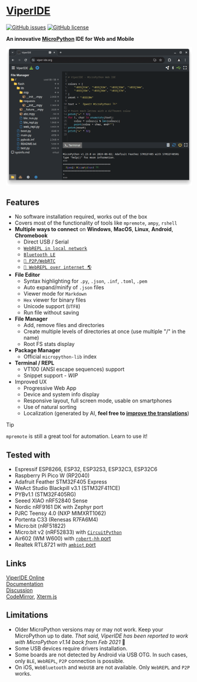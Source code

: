 # <a href="https://viper-ide.org" target="_blank">ViperIDE</a>

<!-- [![StandWithUkraine](https://raw.githubusercontent.com/vshymanskyy/StandWithUkraine/main/badges/StandWithUkraine.svg)](https://github.com/vshymanskyy/StandWithUkraine/blob/main/docs/README.md) -->
[![GitHub issues](https://img.shields.io/github/issues-raw/vshymanskyy/ViperIDE?style=flat-square&label=issues&color=success)](https://github.com/vshymanskyy/ViperIDE/issues) 
[![GitHub license](https://img.shields.io/badge/license-MIT-blue?style=flat-square)](https://github.com/vshymanskyy/ViperIDE) 

**An innovative [MicroPython](https://micropython.org) IDE for Web and Mobile**

![image](docs/images/screenshot-desktop-chrome.png)

## Features

- No software installation required, works out of the box
- Covers most of the functionality of tools like `mpremote`, `ampy`, `rshell`
- **Multiple ways to connect** on **Windows**, **MacOS**, **Linux**, **Android**, **Chromebook**
  - Direct USB / Serial
  - [`WebREPL in local network`](docs/Web-REPL-Server.md)
  - [`Bluetooth LE`](docs/Bluetooth-REPL.md)
  - [`🚧 P2P/WebRTC`](https://viper-ide.org/bridge.html)
  - [`🚧 WebREPL over internet 🌎`](docs/Web-REPL-Relay.md)
- **File Editor**
  - Syntax highlighting for `.py`, `.json`, `.inf`, `.toml`, `.pem`
  - Auto expand/minify of `.json` files
  - Viewer mode for `Markdown`
  - `Hex` viewer for binary files
  - Unicode support (`UTF8`)
  - Run file without saving
- **File Manager**
  - Add, remove files and directories
  - Create multiple levels of directories at once (use multiple "/" in the name)
  - Root FS stats display
- **Package Manager**
  - Official `micropython-lib` index
- **Terminal / REPL**
  - VT100 (ANSI escape sequences) support
  - Snippet support - *WIP*
- Improved UX
  - Progressive Web App
  - Device and system info display
  - Responsive layout, full screen mode, usable on smartphones
  - Use of natural sorting
  - Localization (generated by AI, **feel free to [improve the translations](./lang)**)

> [!TIP]
> `mpremote` is still a great tool for automation. Learn to use it!

## Tested with

- Espressif ESP8266, ESP32, ESP32S3, ESP32C3, ESP32C6
- Raspberry Pi Pico W (RP2040)
- Adafruit Feather STM32F405 Express
- WeAct Studio Blackpill v3.1 (STM32F411CE)
- PYBv1.1 (STM32F405RG)
- Seeed XIAO nRF52840 Sense
- Nordic nRF9161 DK with Zephyr port
- PJRC Teensy 4.0 (NXP MIMXRT1062)
- Portenta C33 (Renesas R7FA6M4)
- Micro:bit (nRF51822)
- Micro:bit v2 (nRF52833) with [`CircuitPython`](https://circuitpython.org/board/microbit_v2)
- Air602 (WM W600) with [`robert-hh` port](https://github.com/robert-hh/Shared-Stuff/tree/master/w600_firmware)
- Realtek RTL8721 with [`ambiot` port](https://github.com/ambiot/micropython/releases)

## Links

[ViperIDE Online ](https://viper-ide.org)  
[Documentation](./docs/)  
[Discussion](https://github.com/orgs/micropython/discussions/15219)   
[CodeMirror](https://codemirror.net), [Xterm.js](https://xtermjs.org)

## Limitations

- Older MicroPython versions may or may not work. Keep your MicroPython up to date.
  *That said, ViperIDE has been reported to work with MicroPython v1.14 back from Feb 2021* 🤠
- Some USB devices require drivers installation.
- Some boards are not detected by Android via USB OTG. In such cases, only `BLE`, `WebREPL`, `P2P` connection is possible.
- On iOS, `WebBluetooth` and `WebUSB` are not available. Only `WebREPL` and `P2P` works.

